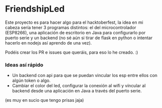 # FriendshipLed
Este proyecto es para hacer algo para el hacktoberfest, la idea en mi cabeza sería tener 3 programas distintos: el del microcontrolador (ESP8266), una aplicación de escritorio en Java para configurarlo por puerto serie y un backend (no sé aún si tirar de flask en python o intentar hacerlo en nodejs así aprendo de una vez).

Podéis crear los PR e issues que queráis, para eso lo he creado. :)

### Ideas así rápido
* Un backend con api para que se puedan vincular los esp entre ellos con algún token o algo.
* Cambiar el color del led, configurar la conexión al wifi y víncular al backend desde una aplicación en Java a través del puerto serie.
 
 (es muy en sucio que tengo prisas jaja)
